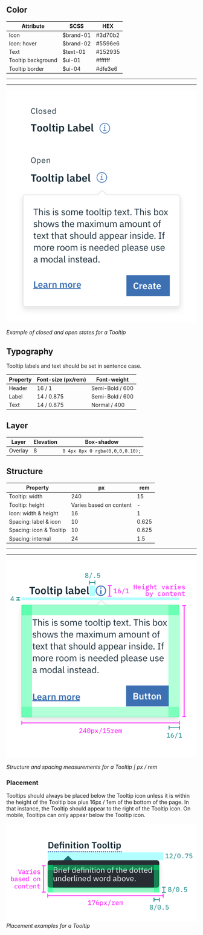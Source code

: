 ## Color

| Attribute              | SCSS      | HEX       |
|--------------------|-----------|-----------|
| Icon               | $brand-01 | #3d70b2   |
| Icon: hover        | $brand-02 | #5596e6   |
| Text               | $text-01  | #152935   |
| Tooltip background | $ui-01    | #ffffff   |
| Tooltip border     | $ui-04    | #dfe3e6   |

---
***
>  
![Closed and open states for a Tooltip](images/tooltip-style-1.png)

_Example of closed and open states for a Tooltip_

## Typography

Tooltip labels and text should be set in sentence case.

| Property | Font-size (px/rem)     | Font-weight  |
|----------|-----------------|--------------|
| Header   | 16 / 1     | Semi-Bold / 600   |
| Label    | 14 / 0.875 | Semi-Bold / 600   |
| Text     | 14 / 0.875 | Normal / 400 |

## Layer

| Layer      | Elevation     | Box-shadow      |
|------------|----------|----------|
| Overlay    | 8        | `0 4px 8px 0 rgba(0,0,0,0.10);`  |

## Structure

| Property                | px  | rem   |
|-------------------------|-----|-------|
| Tooltip: width          | 240 | 15    |
| Tooltip: height         | Varies based on content | - |
| Icon: width & height    | 16  | 1     |
| Spacing: label & icon   | 10  | 0.625 |
| Spacing: icon & Tooltip | 10  | 0.625 |
| Spacing: internal       | 24  | 1.5   |

---
***
>  
![Structure and spacing measurements for a tooltip](images/tooltip-style-2.png)

_Structure and spacing measurements for a Tooltip | px / rem_

### Placement

Tooltips should always be placed below the Tooltip icon unless it is within the height of the Tooltip box plus 16px / 1em of the bottom of the page. In that instance, the Tooltip should appear to the right of the Tooltip icon. On mobile, Tooltips can only appear below the Tooltip icon.

![Placement examples for a Tooltip](images/tooltip-style-3.png)
_Placement examples for a Tooltip_

